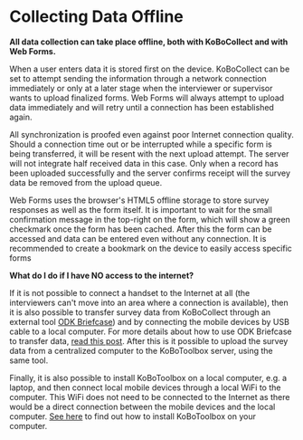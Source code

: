 # Collecting Data Offline

**All data collection can take place offline, both with KoBoCollect and with Web Forms.** 

When a user enters data it is stored first on the device. KoBoCollect can be set to attempt sending the information through a network connection immediately or only at a later stage when the interviewer or supervisor wants to upload finalized forms. Web Forms will always attempt to upload data immediately and will retry until a connection has been established again.
 
All synchronization is proofed even against poor Internet connection quality. Should a connection time out or be interrupted while a specific form is being transferred, it will be resent with the next upload attempt. The server will not integrate half received data in this case. Only when a record has been uploaded successfully and the server confirms receipt will the survey data be removed from the upload queue.
 
Web Forms uses the browser's HTML5 offline storage to store survey responses as well as the form itself. It is important to wait for the small confirmation message in the top-right on the form, which will show a green checkmark once the form has been cached. After this the form can be accessed and data can be entered even without any connection. It is recommended to create a bookmark on the device to easily access specific forms
 
**What do I do if I have NO access to the internet?**

If it is not possible to connect a handset to the Internet at all (the interviewers can't move into an area where a connection is available), then it is also possible to transfer survey data from KoBoCollect through an external tool [ODK Briefcase](https://docs.getodk.org/briefcase-intro)) and by connecting the mobile devices by USB cable to a local computer. For more details about how to use ODK Briefcase to transfer data, [read this post](https://blog.cartong.org/2016/03/11/migration-odk-platforms). After this is it possible to upload the survey data from a centralized computer to the KoBoToolbox server, using the same tool.
 
Finally, it is also possible to install KoBoToolbox on a local computer, e.g. a laptop, and then connect local mobile devices through a local WiFi to the computer. This WiFi does not need to be connected to the Internet as there would be a direct connection between the mobile devices and the local computer. [See here](kobo_local_computer.html) to find out how to install KoBoToolbox on your computer.
